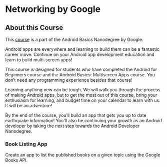 # Networking by Google

## About this Course

This [course](https://www.udacity.com/course/android-basics-networking--ud843) is a part of the Android Basics Nanodegree by Google.

Android apps are everywhere and learning to build them can be a fantastic career move. Continue on your Android app development education and learn to build multi-screen apps!

This course is designed for students who have completed the Android for Beginners course and the Android Basics: Multiscreen Apps course. You don’t need any programming experience besides that course!

Learning anything new can be tough. We will walk you through the process of making Android apps, but to get the most out of this course, bring your enthusiasm for learning, and budget time on your calendar to learn with us. It will be an adventure!

By the end of the course, you’ll build an app that gets you up to date earthquake information! You'll also be continuing your growth as an Android developer by taking the next step towards the Android Developer Nanodegree.

### Book Listing App

Create an app to list the published books on a given topic using the Google Books API.

